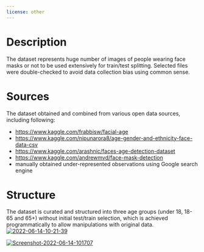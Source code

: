 ```yaml
---
license: other
---
```

# Description
The dataset represents huge number of images of people wearing face masks or not to be used extensively for train/test splitting. Selected files were double-checked to avoid data collection bias using common sense.

# Sources
The dataset obtained and combined from various open data sources, including following:

- https://www.kaggle.com/frabbisw/facial-age
- https://www.kaggle.com/nipunarora8/age-gender-and-ethnicity-face-data-csv
- https://www.kaggle.com/arashnic/faces-age-detection-dataset
- https://www.kaggle.com/andrewmvd/face-mask-detection
- manually obtained under-represented observations using Google search engine

# Structure

The dataset is curated and structured into three age groups (under 18, 18-65 and 65+) without initial test/train selection, which is achieved programmatically to allow manipulations with original data.
<a href="https://postimages.org/" target="_blank"><img src="https://i.postimg.cc/cCyDskHz/2022-06-14-10-21-39.webp" alt="2022-06-14-10-21-39"/></a>

<a href="https://postimages.org/" target="_blank"><img src="https://i.postimg.cc/zvCx3wHG/Screenshot-2022-06-14-101707.png" alt="Screenshot-2022-06-14-101707"/></a>
